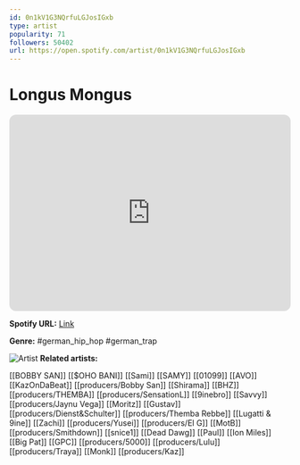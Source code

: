 ```yaml
---
id: 0n1kV1G3NQrfuLGJosIGxb
type: artist
popularity: 71
followers: 50402
url: https://open.spotify.com/artist/0n1kV1G3NQrfuLGJosIGxb
---
```

# Longus Mongus

<iframe style="border-radius:12px" src="https://open.spotify.com/embed/artist/0n1kV1G3NQrfuLGJosIGxb" width="100%" height="352" frameBorder="0" allowfullscreen="" allow="autoplay; clipboard-write; encrypted-media; fullscreen; picture-in-picture" loading="lazy"></iframe>

**Spotify URL:** [Link](https://open.spotify.com/artist/0n1kV1G3NQrfuLGJosIGxb)

**Genre:**  #german_hip_hop #german_trap

![Artist](https://i.scdn.co/image/ab6761610000e5ebf78281beb4ab9a733e73a727)
**Related artists:**

[[BOBBY SAN]]
[[$OHO BANI]]
[[Sami]]
[[SAMY]]
[[01099]]
[[AVO]]
[[KazOnDaBeat]]
[[producers/Bobby San]]
[[Shirama]]
[[BHZ]]
[[producers/THEMBA]]
[[producers/SensationL]]
[[9inebro]]
[[Savvy]]
[[producers/Jaynu Vega]]
[[Moritz]]
[[Gustav]]
[[producers/Dienst&Schulter]]
[[producers/Themba Rebbe]]
[[Lugatti & 9ine]]
[[Zachi]]
[[producers/Yusei]]
[[producers/El G]]
[[MotB]]
[[producers/Smithdown]]
[[snice1]]
[[Dead Dawg]]
[[Paul]]
[[Ion Miles]]
[[Big Pat]]
[[GPC]]
[[producers/5000]]
[[producers/Lulu]]
[[producers/Traya]]
[[Monk]]
[[producers/Kaz]]

